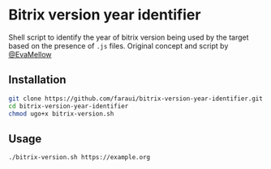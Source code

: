 # Bitrix version year identifier
Shell script to identify the year of bitrix version being used by the target based on the presence of `.js` files. Original concept and script by [@EvaMellow](https://github.com/EvaMellow)

## Installation
```sh
git clone https://github.com/faraui/bitrix-version-year-identifier.git
cd bitrix-version-year-identifier
chmod ugo+x bitrix-version.sh
```

## Usage
```sh
./bitrix-version.sh https://example.org
```
